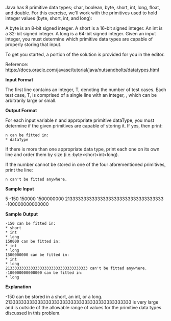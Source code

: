 Java has 8 primitive data types; char, boolean, byte, short, int, long, float, and double. For this exercise, we'll work with the primitives used to hold integer values (byte, short, int, and long):

A byte is an 8-bit signed integer.
A short is a 16-bit signed integer.
An int is a 32-bit signed integer.
A long is a 64-bit signed integer.
Given an input integer, you must determine which primitive data types are capable of properly storing that input.

To get you started, a portion of the solution is provided for you in the editor.

Reference: https://docs.oracle.com/javase/tutorial/java/nutsandbolts/datatypes.html

**Input Format**

The first line contains an integer, T, denoting the number of test cases.
Each test case, T, is comprised of a single line with an integer, , which can be arbitrarily large or small.

**Output Format**

For each input variable n and appropriate primitive dataType, you must determine if the given primitives are capable of storing it. If yes, then print:

```
n can be fitted in:
* dataType
```
If there is more than one appropriate data type, print each one on its own line and order them by size (i.e.:byte<short<int<long).

If the number cannot be stored in one of the four aforementioned primitives, print the line:

```
n can't be fitted anywhere.
```

**Sample Input**

5
-150
150000
1500000000
213333333333333333333333333333333333
-100000000000000

**Sample Output**
```
-150 can be fitted in:
* short
* int
* long
150000 can be fitted in:
* int
* long
1500000000 can be fitted in:
* int
* long
213333333333333333333333333333333333 can't be fitted anywhere.
-100000000000000 can be fitted in:
* long
```
**Explanation**

 -150 can be stored in a short, an int, or a long.
 2133333333333333333333333333333333333333333333 is very large and is outside of the allowable range of values for the primitive data types discussed in this problem.
